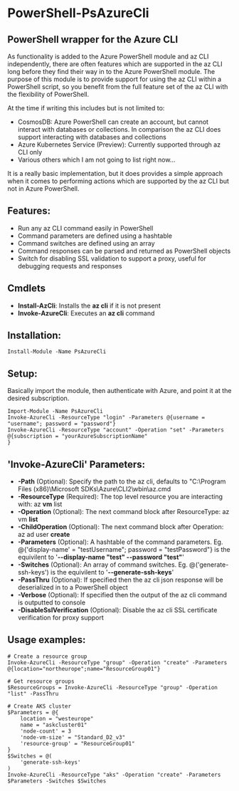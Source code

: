 # PowerShell-PsAzureCli

## PowerShell wrapper for the Azure CLI

As functionality is added to the Azure PowerShell module and az CLI independently, there are often features which are supported in the az CLI long before they find their way in to the Azure PowerShell module. The purpose of this module is to provide support for using the az CLI within a PowerShell script, so you benefit from the full feature set of the az CLI with the flexibility of PowerShell.

At the time if writing this includes but is not limited to:
 * CosmosDB: Azure PowerShell can create an account, but cannot interact with databases or collections. In comparison the az CLI does support interacting with databases and collections 
 * Azure Kubernetes Service (Preview): Currently supported through az CLI only
 * Various others which I am not going to list right now...

It is a really basic implementation, but  it does provides a simple approach when it comes to performing actions which are supported by the az CLI but not in Azure PowerShell. 

## Features:
* Run any az CLI command easily in PowerShell
* Command parameters are defined using a hashtable
* Command switches are defined using an array
* Command responses can be parsed and returned as PowerShell objects
* Switch for disabling SSL validation to support a proxy, useful for debugging requests and responses

## Cmdlets
* **Install-AzCli**: Installs the **az cli** if it is not present
* **Invoke-AzureCli**: Executes an **az cli** command

## Installation:
```
Install-Module -Name PsAzureCli
```

## Setup:

Basically import the module, then authenticate with Azure, and point it at the desired subscription.
```
Import-Module -Name PsAzureCli
Invoke-AzureCli -ResourceType "login" -Parameters @{username = "username"; password = "password"}
Invoke-AzureCli -ResourceType "account" -Operation "set" -Parameters @{subscription = "yourAzureSubscriptionName"
}
```

## 'Invoke-AzureCli' Parameters:

* **-Path** (Optional): Specify the path to the az cli, defaults to "C:\Program Files (x86)\Microsoft SDKs\Azure\CLI2\wbin\az.cmd
* **-ResourceType** (Required): The top level resource you are interacting with: az **vm** list
* **-Operation** (Optional): The next command block after ResourceType: az vm **list**
* **-ChildOperation** (Optional): The next command block after Operation: az ad user **create**
* **-Parameters** (Optional): A hashtable of the command parameters. Eg. @{'display-name' = "testUsername"; password = "testPassword"} is the equivilent to '**--display-name "test" --password "test"**'
* **-Switches** (Optional): An array of command switches. Eg. @('generate-ssh-keys') is the equivilent to '**--generate-ssh-keys**'
* **-PassThru** (Optional): If specified then the az cli json response will be deserialized in to a PowerShell object
* **-Verbose** (Optional): If specified then the output of the az cli command is outputted to console
* **-DisableSslVerification** (Optional): Disable the az cli SSL certificate verification for proxy support

## Usage examples:
```
# Create a resource group
Invoke-AzureCli -ResourceType "group" -Operation "create" -Parameters @{location="northeurope";name="ResourceGroup01"}

# Get resource groups
$ResourceGroups = Invoke-AzureCli -ResourceType "group" -Operation "list" -PassThru

# Create AKS cluster
$Parameters = @{
    location = "westeurope"
    name = "askcluster01"
    'node-count' = 3
    'node-vm-size' = "Standard_D2_v3"
    'resource-group' = "ResourceGroup01"
}
$Switches = @(
    'generate-ssh-keys'
)
Invoke-AzureCli -ResourceType "aks" -Operation "create" -Parameters $Parameters -Switches $Switches
```






